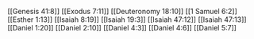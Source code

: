 [[Genesis 41:8]]
[[Exodus 7:11]]
[[Deuteronomy 18:10]]
[[1 Samuel 6:2]]
[[Esther 1:13]]
[[Isaiah 8:19]]
[[Isaiah 19:3]]
[[Isaiah 47:12]]
[[Isaiah 47:13]]
[[Daniel 1:20]]
[[Daniel 2:10]]
[[Daniel 4:3]]
[[Daniel 4:6]]
[[Daniel 5:7]]
